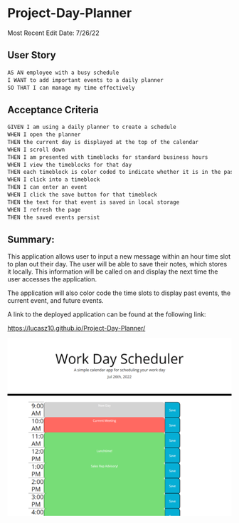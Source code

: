 # Project-Day-Planner

Most Recent Edit Date: 7/26/22

## User Story

```md
AS AN employee with a busy schedule
I WANT to add important events to a daily planner
SO THAT I can manage my time effectively
```

## Acceptance Criteria

```md
GIVEN I am using a daily planner to create a schedule
WHEN I open the planner
THEN the current day is displayed at the top of the calendar
WHEN I scroll down
THEN I am presented with timeblocks for standard business hours
WHEN I view the timeblocks for that day
THEN each timeblock is color coded to indicate whether it is in the past, present, or future
WHEN I click into a timeblock
THEN I can enter an event
WHEN I click the save button for that timeblock
THEN the text for that event is saved in local storage
WHEN I refresh the page
THEN the saved events persist
```

## Summary:

This application allows user to input a new message within an hour time slot to plan out their day. The user will be able to save their
notes, which stores it locally. This information will be called on and display the next time the user accesses the application.

The application will also color code the time slots to display past events, the current event, and future events.

A link to the deployed application can be found at the following link:

https://lucasz10.github.io/Project-Day-Planner/

![This is the current build from 7.26.](./Assets/images/_C__Users_Zach_Documents_Coding%2520Bootcamp_Weekly%2520Challenges_Project-Day-Planner_index.html.png)